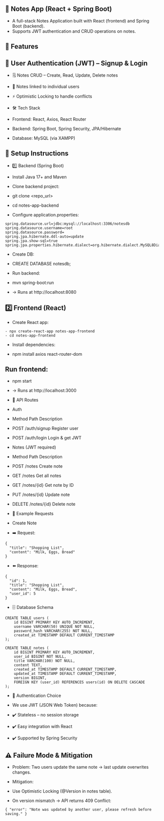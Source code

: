 ## 📝 Notes App (React + Spring Boot)

- A full-stack Notes Application built with React (frontend) and Spring Boot (backend).
- Supports JWT authentication and CRUD operations on notes.

## 🚀 Features

## 🔐 User Authentication (JWT) – Signup & Login

- 🗒️ Notes CRUD – Create, Read, Update, Delete notes

- 👤 Notes linked to individual users

- ⚡ Optimistic Locking to handle conflicts

- 🛠️ Tech Stack

- Frontend: React, Axios, React Router

- Backend: Spring Boot, Spring Security, JPA/Hibernate

- Database: MySQL (via XAMPP)

## 📌 Setup Instructions
- 1️⃣ Backend (Spring Boot)

- Install Java 17+ and Maven

- Clone backend project:

- git clone <repo_url>
- cd notes-app-backend


- Configure application.properties:
```
spring.datasource.url=jdbc:mysql://localhost:3306/notesdb
spring.datasource.username=root
spring.datasource.password=
spring.jpa.hibernate.ddl-auto=update
spring.jpa.show-sql=true
spring.jpa.properties.hibernate.dialect=org.hibernate.dialect.MySQL8Dialect
```

- Create DB:

- CREATE DATABASE notesdb;


- Run backend:

- mvn spring-boot:run


- → Runs at http://localhost:8080

## 2️⃣ Frontend (React)

- Create React app:
```
- npx create-react-app notes-app-frontend
- cd notes-app-frontend
```

- Install dependencies:

- npm install axios react-router-dom


## Run frontend:

- npm start


- → Runs at http://localhost:3000

- 🔗 API Routes
- Auth
- Method	Path	Description
- POST	/auth/signup	Register user
- POST	/auth/login	Login & get JWT
- Notes (JWT required)
- Method	Path	Description
- POST	/notes	Create note
- GET	/notes	Get all notes
- GET	/notes/{id}	Get note by ID
- PUT	/notes/{id}	Update note
- DELETE	/notes/{id}	Delete note
- 📩 Example Requests

- Create Note
- ➡️ Request:
```
{
  "title": "Shopping List",
  "content": "Milk, Eggs, Bread"
}
```

- ⬅️ Response:
```
{
  "id": 1,
  "title": "Shopping List",
  "content": "Milk, Eggs, Bread",
  "user_id": 5
}
```
- 🗄️ Database Schema
```
CREATE TABLE users (
    id BIGINT PRIMARY KEY AUTO_INCREMENT,
    username VARCHAR(50) UNIQUE NOT NULL,
    password_hash VARCHAR(255) NOT NULL,
    created_at TIMESTAMP DEFAULT CURRENT_TIMESTAMP
);
```
```
CREATE TABLE notes (
    id BIGINT PRIMARY KEY AUTO_INCREMENT,
    user_id BIGINT NOT NULL,
    title VARCHAR(100) NOT NULL,
    content TEXT,
    created_at TIMESTAMP DEFAULT CURRENT_TIMESTAMP,
    updated_at TIMESTAMP DEFAULT CURRENT_TIMESTAMP,
    version BIGINT,
    FOREIGN KEY (user_id) REFERENCES users(id) ON DELETE CASCADE
);
```
- 🔐 Authentication Choice

- We use JWT (JSON Web Token) because:
- ✔️ Stateless – no session storage
- ✔️ Easy integration with React
- ✔️ Supported by Spring Security

## ⚠️ Failure Mode & Mitigation

- Problem: Two users update the same note → last update overwrites changes.

- Mitigation:

- Use Optimistic Locking (@Version in notes table).

- On version mismatch → API returns 409 Conflict:
```
{ "error": "Note was updated by another user, please refresh before saving." }
```
